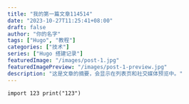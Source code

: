 ```yaml
---
title: "我的第一篇文章114514"
date: "2023-10-27T11:25:41+08:00"
draft: false
author: "你的名字"
tags: ["Hugo", "教程"]
categories: ["技术"]
series: ["Hugo 搭建记录"]
featuredImage: "/images/post-1.jpg"
featuredImagePreview: "/images/post-1-preview.jpg"
description: "这是文章的摘要，会显示在列表页和社交媒体预览中。"
---
```


`import 123
	print("123")`